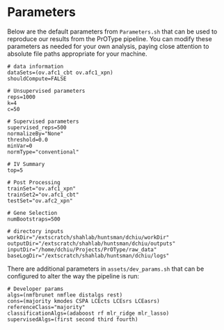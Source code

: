 
# Parameters
Below are the default parameters from `Parameters.sh` that can be used to reproduce our results from the PrOType pipeline. You can modify these parameters as needed for your own analysis, paying close attention to absolute file paths appropriate for your machine.

```
# data information
dataSets=(ov.afc1_cbt ov.afc1_xpn)
shouldCompute=FALSE

# Unsupervised parameters
reps=1000
k=4
c=50

# Supervised parameters
supervised_reps=500
normalizeBy="None"
threshold=0.0
minVar=0
normType="conventional"

# IV Summary
top=5

# Post Processing
trainSet="ov.afc1_xpn"
trainSet2="ov.afc1_cbt"
testSet="ov.afc2_xpn"

# Gene Selection
numBootstraps=500

# directory inputs
workDir="/extscratch/shahlab/huntsman/dchiu/workDir"
outputDir="/extscratch/shahlab/huntsman/dchiu/outputs"
inputDir="/home/dchiu/Projects/PrOType/raw_data"
baseLogDir="/extscratch/shahlab/huntsman/dchiu/logs"
```

There are additional parameters in `assets/dev_params.sh` that can be configured to alter the way the pipeline is run:

```
# Developer params
algs=(nmfbrunet nmflee distalgs rest)
cons=(majority kmodes CSPA LCEcts LCEsrs LCEasrs)
referenceClass="majority"
classificationAlgs=(adaboost rf mlr_ridge mlr_lasso)
supervisedAlgs=(first second third fourth)
```
